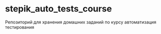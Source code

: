 # stepik_auto_tests_course
Репозиторий для хранения домашних заданий по курсу автоматизация тестирования
